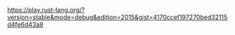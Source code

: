 https://play.rust-lang.org/?version=stable&mode=debug&edition=2015&gist=4170ccef197270bed32115d4fe6d43a8
